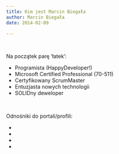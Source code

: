 ```yaml
---
title: Kim jest Marcin Biegała
author: Marcin Biegała
date: 2014-02-09

---
```

&nbsp;

Na początek parę &#8216;łatek&#8217;:

  * Programista (HappyDeveloper!)
  * Microsoft Certified Professional (70-511)
  * Certyfikowany ScrumMaster
  * Entuzjasta nowych technologii
  * SOLIDny deweloper

&nbsp;

Odnośniki do portali/profili:

<ul class='bean_social_icons'>
  <a title='Twitter' href='https://twitter.com/Biegal'>
  
  <li class='bean_social_icon bean_social-twitter'>
  </li></a>
  <a title='LinkedIn' href='https://pl.linkedin.com/in/marcinbiegala'>
  
  <li class='bean_social_icon bean_social-linkedin'>
  </li></a>
  <a title='Google Plus' href='https://plus.google.com/u/0/+MarcinBiegała?rel=author'>
  
  <li class='bean_social_icon bean_social-googleplus'>
  </li></a>
  <a title='Github' href='https://github.com/Biegal'>
  
  <li class='bean_social_icon bean_social-github'>
  </li></a>
</ul>